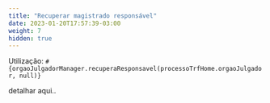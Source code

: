 ```yaml
---
title: "Recuperar magistrado responsável"
date: 2023-01-20T17:57:39-03:00
weight: 7
hidden: true
---
```


Utilização: `#{orgaoJulgadorManager.recuperaResponsavel(processoTrfHome.orgaoJulgador, null)}` 

detalhar aqui..